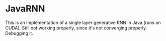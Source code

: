 # JavaRNN
This is an implementation of a single layer generative RNN in Java (runs on CUDA). Still not working properly, since it's not converging properly. Debugging it.
